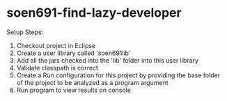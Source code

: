 # soen691-find-lazy-developer

Setup Steps:

1. Checkout project in Eclipse
2. Create a user library called 'soen691lib'
3. Add all the jars checked into the 'lib' folder into this user library
4. Validate classpath is correct
5. Create a Run configuration for this project by providing the base folder of the project to be analyzed as a program argument
6. Run program to view results on console
